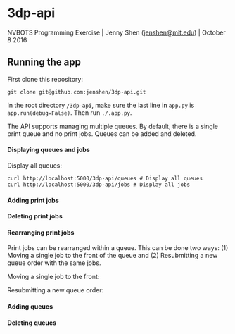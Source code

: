 # 3dp-api

NVBOTS Programming Exercise | Jenny Shen (jenshen@mit.edu) | October 8 2016

## Running the app
First clone this repository:
```
git clone git@github.com:jenshen/3dp-api.git
```

In the root directory `/3dp-api`, make sure the last line in `app.py` is `app.run(debug=False)`. Then run `./.app.py`.

The API supports managing multiple queues. By default, there is a single print queue and no print jobs.
Queues can be added and deleted. 

#### Displaying queues and jobs

Display all queues:
```
curl http://localhost:5000/3dp-api/queues # Display all queues
curl http://localhost:5000/3dp-api/jobs # Display all jobs

```

#### Adding print jobs

#### Deleting print jobs

#### Rearranging print jobs
Print jobs can be rearranged within a queue. This can be done two ways: (1) Moving a single job to the front of the queue and (2) Resubmitting a new queue order with the same jobs.

Moving a single job to the front:

Resubmitting a new queue order:

#### Adding queues
#### Deleting queues

```
```
```
```
```
```
```
```
```
```